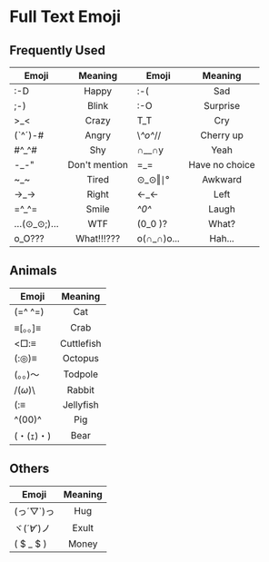 Full Text Emoji
===============

Frequently Used
---------------

| Emoji         |     Meaning   | Emoji         |     Meaning   |
| ------------- |:-------------:| ------------- |:-------------:|
| :-D           | Happy         | :-(           | Sad           |
| ;-)           | Blink         | :-O           | Surprise      |
| >_<           | Crazy         | T_T           | Cry           |
| (ˋ^ˊ)-#        | Angry         | \\*^o^*//     | Cherry up     |
| #^_^#         | Shy           | ∩__∩y         | Yeah          |
| -_-"          | Don't mention | =_=           | Have no choice|
| ~_~           | Tired         | ⊙_⊙‖∣°         | Awkward       |
| →_→           | Right         | ←_←           | Left          |
| =^_^=         | Smile         | *^0^*         | Laugh         |
| …(⊙_⊙;)…      | WTF           | (0_0 )?       | What?         |
| o_O???        | What!!!???    | o(∩_∩)o...    | Hah...        |


Animals
-------
| Emoji         |     Meaning   |
| ------------- |:-------------:|
| (=^ ^=)       | Cat           |
| ≡[。。]≡      | Crab          |
| <□:≡          | Cuttlefish    |
| (:◎)≡         | Octopus       |
| (。。)～      | Todpole       |
| /(*ω*)\       | Rabbit        |
| (:≡           |Jellyfish      |
| ^(00)^        | Pig           |
| (・(ｪ)・)     | Bear          |

Others
-------
| Emoji         |     Meaning   |
| ------------- |:-------------:|
| (っ´▽`)っ     | Hug           |
| ヾ(*´∀`*)ノ   | Exult         |
| ( $ _ $ )     | Money         |

